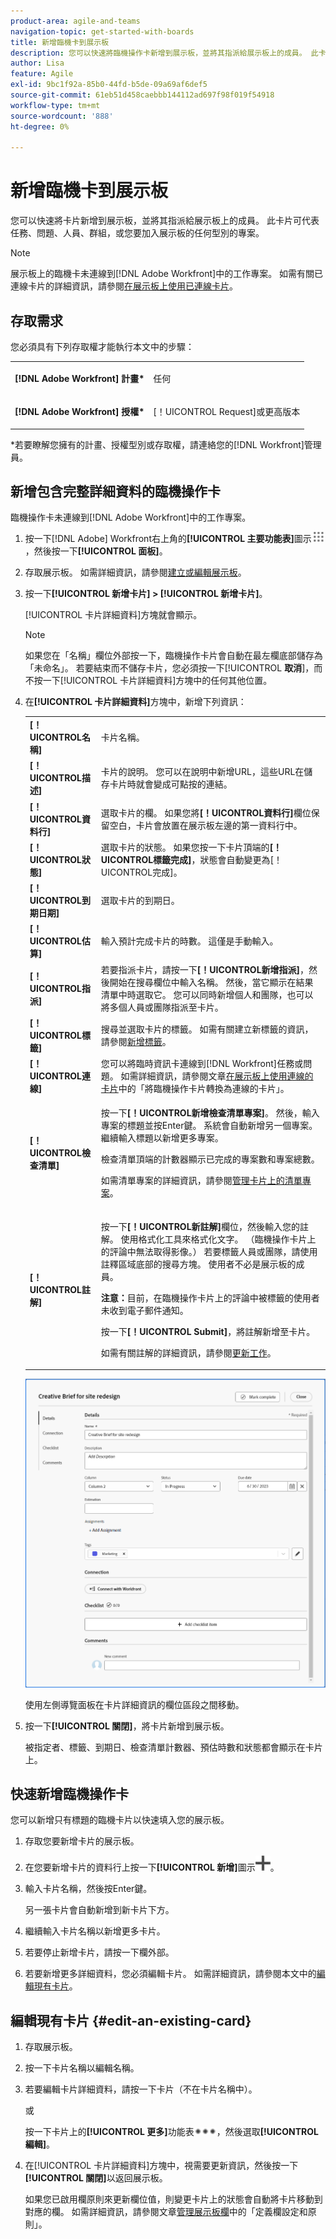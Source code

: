 ```yaml
---
product-area: agile-and-teams
navigation-topic: get-started-with-boards
title: 新增臨機卡到展示板
description: 您可以快速將臨機操作卡新增到展示板，並將其指派給展示板上的成員。 此卡片可代表任務、問題、人員、群組，或您要加入展示板的任何型別的專案。
author: Lisa
feature: Agile
exl-id: 9bc1f92a-85b0-44fd-b5de-09a69af6def5
source-git-commit: 61eb51d458caebbb144112ad697f98f019f54918
workflow-type: tm+mt
source-wordcount: '888'
ht-degree: 0%

---
```


# 新增臨機卡到展示板

您可以快速將卡片新增到展示板，並將其指派給展示板上的成員。 此卡片可代表任務、問題、人員、群組，或您要加入展示板的任何型別的專案。

>[!NOTE]
>
>展示板上的臨機卡未連線到[!DNL Adobe Workfront]中的工作專案。 如需有關已連線卡片的詳細資訊，請參閱[在展示板上使用已連線卡片](/help/quicksilver/agile/get-started-with-boards/connected-cards.md)。

## 存取需求

您必須具有下列存取權才能執行本文中的步驟：

<table style="table-layout:auto"> 
 <col> 
 </col> 
 <col> 
 </col> 
 <tbody> 
  <tr> 
   <td role="rowheader"><strong>[!DNL Adobe Workfront] 計畫*</strong></td> 
   <td> <p>任何</p> </td> 
  </tr> 
  <tr> 
   <td role="rowheader"><strong>[!DNL Adobe Workfront] 授權*</strong></td> 
   <td> <p>[！UICONTROL Request]或更高版本</p> </td> 
  </tr> 
 </tbody> 
</table>

&#42;若要瞭解您擁有的計畫、授權型別或存取權，請連絡您的[!DNL Workfront]管理員。

## 新增包含完整詳細資料的臨機操作卡

臨機操作卡未連線到[!DNL Adobe Workfront]中的工作專案。

1. 按一下[!DNL Adobe] Workfront右上角的&#x200B;**[!UICONTROL 主要功能表]**&#x200B;圖示![](assets/main-menu-icon.png)，然後按一下&#x200B;**[!UICONTROL 面板]**。
1. 存取展示板。 如需詳細資訊，請參閱[建立或編輯展示板](../../agile/get-started-with-boards/create-edit-board.md)。
1. 按一下&#x200B;**[!UICONTROL 新增卡片] > [!UICONTROL 新增卡片]**。

   [!UICONTROL 卡片詳細資料]方塊就會顯示。

   >[!NOTE]
   >
   >如果您在「名稱」欄位外部按一下，臨機操作卡片會自動在最左欄底部儲存為「未命名」。 若要結束而不儲存卡片，您必須按一下&#x200B;[!UICONTROL **取消**]，而不按一下[!UICONTROL 卡片詳細資料]方塊中的任何其他位置。

1. 在&#x200B;**[!UICONTROL 卡片詳細資料]**&#x200B;方塊中，新增下列資訊：

   <table style="table-layout:auto"> 
    <col> 
    <col> 
    <tbody> 
     <tr> 
      <td role="rowheader"><strong>[！UICONTROL名稱]</strong> </td> 
      <td>卡片名稱。</td> 
     </tr> 
     <tr> 
      <td role="rowheader"><strong>[！UICONTROL描述]</strong> </td> 
      <td>卡片的說明。 您可以在說明中新增URL，這些URL在儲存卡片時就會變成可點按的連結。</td>
     </tr>
     <tr> 
      <td role="rowheader"><strong>[！UICONTROL資料行]</strong> </td> 
      <td>選取卡片的欄。 如果您將<strong>[！UICONTROL資料行]</strong>欄位保留空白，卡片會放置在展示板左邊的第一資料行中。</td>
     </tr>
     <tr> 
      <td role="rowheader"><strong>[！UICONTROL狀態]</strong> </td> 
      <td>選取卡片的狀態。 如果您按一下卡片頂端的<strong>[！UICONTROL標籤完成]</strong>，狀態會自動變更為[！UICONTROL完成]。</td> 
     </tr>
     <tr> 
      <td role="rowheader"><strong>[！UICONTROL到期日期]</strong></td> 
      <td>選取卡片的到期日。 </td>
     </tr>
     <tr> 
      <td role="rowheader"><strong>[！UICONTROL估算]</strong></td> 
      <td>輸入預計完成卡片的時數。 這僅是手動輸入。</td>
     </tr>
     <tr> 
      <td role="rowheader"><strong>[！UICONTROL指派]</strong> </td> 
      <td>若要指派卡片，請按一下<strong>[！UICONTROL新增指派]</strong>，然後開始在搜尋欄位中輸入名稱。 然後，當它顯示在結果清單中時選取它。 您可以同時新增個人和團隊，也可以將多個人員或團隊指派至卡片。</td>
     </tr>     
     <tr> 
      <td role="rowheader"><strong>[！UICONTROL標籤]</strong></td> 
      <td>搜尋並選取卡片的標籤。 如需有關建立新標籤的資訊，請參閱<a href="../../agile/get-started-with-boards/add-tags.md" class="MCXref xref">新增標籤</a>。</td> 
     </tr>
     <tr>
      <td role="rowheader"><strong>[！UICONTROL連線]</strong> </td>
      <td>您可以將臨時資訊卡連線到[!DNL Workfront]任務或問題。 如需詳細資訊，請參閱文章<a href="/help/quicksilver/agile/get-started-with-boards/connected-cards.md">在展示板上使用連線的卡片</a>中的「將臨機操作卡片轉換為連線的卡片」。</td>
     </tr>
     <tr> 
      <td role="rowheader"><strong>[！UICONTROL檢查清單]</strong> </td> 
      <td> <p>按一下<strong>[！UICONTROL新增檢查清單專案]</strong>。 然後，輸入專案的標題並按Enter鍵。 系統會自動新增另一個專案。 繼續輸入標題以新增更多專案。</p> <p>檢查清單頂端的計數器顯示已完成的專案數和專案總數。</p> <p>如需清單專案的詳細資訊，請參閱<a href="/help/quicksilver/agile/get-started-with-boards/manage-checklist-items.md">管理卡片上的清單專案</a>。</p> </td> 
     </tr>
     <tr>
      <td role="rowheader"><strong>[！UICONTROL註解]</strong></td>
      <td><p>按一下<strong>[！UICONTROL新註解]</strong>欄位，然後輸入您的註解。 使用格式化工具來格式化文字。 （臨機操作卡片上的評論中無法取得影像。） 若要標籤人員或團隊，請使用註釋區域底部的搜尋方塊。 使用者不必是展示板的成員。</p><p><strong>注意：</strong>目前，在臨機操作卡片上的評論中被標籤的使用者未收到電子郵件通知。
      </p><p>按一下<strong>[！UICONTROL Submit]</strong>，將註解新增至卡片。</p>
      <p>如需有關註解的詳細資訊，請參閱<a href="/help/quicksilver/workfront-basics/updating-work-items-and-viewing-updates/update-work.md">更新工作</a>。</p></td>
     </tr>
    </tbody> 
   </table>

   ![臨機卡詳細資料](assets/ad-hoc-card-details-with-comments.png)

   使用左側導覽面板在卡片詳細資訊的欄位區段之間移動。

1. 按一下&#x200B;**[!UICONTROL 關閉]**，將卡片新增到展示板。

   被指定者、標籤、到期日、檢查清單計數器、預估時數和狀態都會顯示在卡片上。

## 快速新增臨機操作卡

您可以新增只有標題的臨機卡片以快速填入您的展示板。

1. 存取您要新增卡片的展示板。
1. 在您要新增卡片的資料行上按一下&#x200B;**[!UICONTROL 新增]**&#x200B;圖示![新增卡片](assets/addicon-spectrum.png)。
1. 輸入卡片名稱，然後按Enter鍵。

   另一張卡片會自動新增到新卡片下方。

1. 繼續輸入卡片名稱以新增更多卡片。
1. 若要停止新增卡片，請按一下欄外部。
1. 若要新增更多詳細資料，您必須編輯卡片。 如需詳細資訊，請參閱本文中的[編輯現有卡片](#edit-an-existing-card)。

## 編輯現有卡片 {#edit-an-existing-card}

1. 存取展示板。
1. 按一下卡片名稱以編輯名稱。
1. 若要編輯卡片詳細資料，請按一下卡片（不在卡片名稱中）。

   或

   按一下卡片上的&#x200B;**[!UICONTROL 更多]**&#x200B;功能表![[!UICONTROL 更多]](assets/more-icon-spectrum.png)，然後選取&#x200B;**[!UICONTROL 編輯]**。

1. 在[!UICONTROL 卡片詳細資料]方塊中，視需要更新資訊，然後按一下&#x200B;**[!UICONTROL 關閉]**&#x200B;以返回展示板。

   如果您已啟用欄原則來更新欄位值，則變更卡片上的狀態會自動將卡片移動到對應的欄。 如需詳細資訊，請參閱文章[管理展示板欄](/help/quicksilver/agile/get-started-with-boards/manage-board-columns.md)中的「定義欄設定和原則」。
